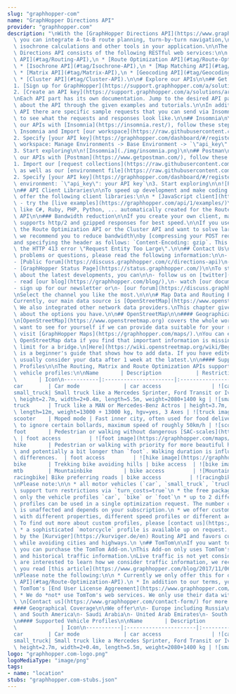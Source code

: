 ```yaml
---
slug: "graphhopper-com"
name: "GraphHopper Directions API"
provider: "graphhopper.com"
description: "\nWith the [GraphHopper Directions API](https://www.graphhopper.com/products/)\
  \ you can integrate A-to-B route planning, turn-by-turn navigation,\nroute optimization,\
  \ isochrone calculations and other tools in your application.\n\nThe GraphHopper\
  \ Directions API consists of the following RESTful web services:\n\n * [Routing\
  \ API](#tag/Routing-API),\n * [Route Optimization API](#tag/Route-Optimization-API),\n\
  \ * [Isochrone API](#tag/Isochrone-API),\n * [Map Matching API](#tag/Map-Matching-API),\n\
  \ * [Matrix API](#tag/Matrix-API),\n * [Geocoding API](#tag/Geocoding-API) and\n\
  \ * [Cluster API](#tag/Cluster-API).\n\n# Explore our APIs\n\n## Get started\n\n\
  1. [Sign up for GraphHopper](https://support.graphhopper.com/a/solutions/articles/44001976025)\n\
  2. [Create an API key](https://support.graphhopper.com/a/solutions/articles/44001976027)\n\
  \nEach API part has its own documentation. Jump to the desired API part and learn\
  \ about the API through the given examples and tutorials.\n\nIn addition, for each\
  \ API there are specific sample requests that you can send via Insomnia or Postman\
  \ to see what the requests and responses look like.\n\n## Insomnia\n\nTo explore\
  \ our APIs with [Insomnia](https://insomnia.rest/), follow these steps:\n\n1. Open\
  \ Insomnia and Import [our workspace](https://raw.githubusercontent.com/graphhopper/directions-api-doc/master/web/restclients/GraphHopper-Direction-API-Insomnia.json).\n\
  2. Specify [your API key](https://graphhopper.com/dashboard/#/register) in your\
  \ workspace: Manage Environments -> Base Environment -> `\"api_key\": your API key`\n\
  3. Start exploring\n\n![Insomnia](./img/insomnia.png)\n\n## Postman\n\nTo explore\
  \ our APIs with [Postman](https://www.getpostman.com/), follow these steps:\n\n\
  1. Import our [request collections](https://raw.githubusercontent.com/graphhopper/directions-api-doc/master/web/restclients/graphhopper_directions_api.postman_collection.json)\
  \ as well as our [environment file](https://raw.githubusercontent.com/graphhopper/directions-api-doc/master/web/restclients/graphhopper_directions_api.postman_environment.json).\n\
  2. Specify [your API key](https://graphhopper.com/dashboard/#/register) in your\
  \ environment: `\"api_key\": your API key`\n3. Start exploring\n\n![Postman](./img/postman.png)\n\
  \n## API Client Libraries\n\nTo speed up development and make coding easier, we\
  \ offer the following client libraries:\n\n * [JavaScript client](https://github.com/graphhopper/directions-api-js-client)\
  \ - try the [live examples](https://graphhopper.com/api/1/examples/)\n * [Others](https://github.com/graphhopper/directions-api-clients)\
  \ like C#, Ruby, PHP, Python, ... automatically created for the Route Optimization\
  \ API\n\n### Bandwidth reduction\n\nIf you create your own client, make sure it\
  \ supports http/2 and gzipped responses for best speed.\n\nIf you use the Matrix,\
  \ the Route Optimization API or the Cluster API and want to solve large problems,\
  \ we recommend you to reduce bandwidth\nby [compressing your POST request](https://gist.github.com/karussell/82851e303ea7b3459b2dea01f18949f4)\n\
  and specifying the header as follows: `Content-Encoding: gzip`. This will also avoid\
  \ the HTTP 413 error \"Request Entity Too Large\".\n\n## Contact Us\n\nIf you have\
  \ problems or questions, please read the following information:\n\n- [FAQ](https://graphhopper.com/api/1/docs/FAQ/)\n\
  - [Public forum](https://discuss.graphhopper.com/c/directions-api)\n- [Contact us](https://www.graphhopper.com/contact-form/)\n\
  - [GraphHopper Status Page](https://status.graphhopper.com/)\n\nTo stay informed\
  \ about the latest developments, you can\n\n- follow us on [twitter](https://twitter.com/graphhopper/),\n\
  - read [our blog](https://graphhopper.com/blog/),\n- watch [our documentation repository](https://github.com/graphhopper/directions-api-doc),\n\
  - sign up for our newsletter or\n- [our forum](https://discuss.graphhopper.com/c/directions-api).\n\
  \nSelect the channel you like the most.\n\n\n# Map Data and Routing Profiles\n\n\
  Currently, our main data source is [OpenStreetMap](https://www.openstreetmap.org).\
  \ We also integrated other network data providers.\nThis chapter gives an overview\
  \ about the options you have.\n\n## OpenStreetMap\n\n#### Geographical Coverage\n\
  \n[OpenStreetMap](https://www.openstreetmap.org) covers the whole world. If you\
  \ want to see for yourself if we can provide data suitable for your region,\nplease\
  \ visit [GraphHopper Maps](https://graphhopper.com/maps/).\nYou can edit and modify\
  \ OpenStreetMap data if you find that important information is missing, e.g. a weight\
  \ limit for a bridge.\n[Here](https://wiki.openstreetmap.org/wiki/Beginners%27_guide)\
  \ is a beginner's guide that shows how to add data. If you have edited data, we\
  \ usually consider your data after 1 week at the latest.\n\n#### Supported Vehicle\
  \ Profiles\n\nThe Routing, Matrix and Route Optimization APIs support the following\
  \ vehicle profiles:\n\nName       | Description           | Restrictions       \
  \       | Icon\n-----------|:----------------------|:--------------------------|:---------------------------------------------------------\n\
  car        | Car mode              | car access                | ![car image](https://graphhopper.com/maps/img/car.png)\n\
  small_truck| Small truck like a Mercedes Sprinter, Ford Transit or Iveco Daily |\
  \ height=2.7m, width=2+0.4m, length=5.5m, weight=2080+1400 kg | ![small truck image](https://graphhopper.com/maps/img/small_truck.png)\n\
  truck      | Truck like a MAN or Mercedes-Benz Actros | height=3.7m, width=2.6+0.5m,\
  \ length=12m, weight=13000 + 13000 kg, hgv=yes, 3 Axes | ![truck image](https://graphhopper.com/maps/img/truck.png)\n\
  scooter    | Moped mode | Fast inner city, often used for food delivery, is able\
  \ to ignore certain bollards, maximum speed of roughly 50km/h | ![scooter image](https://graphhopper.com/maps/img/scooter.png)\n\
  foot       | Pedestrian or walking without dangerous [SAC-scales](https://wiki.openstreetmap.org/wiki/Key:sac_scale)\
  \ | foot access         | ![foot image](https://graphhopper.com/maps/img/foot.png)\n\
  hike       | Pedestrian or walking with priority for more beautiful hiking tours\
  \ and potentially a bit longer than `foot`. Walking duration is influenced by elevation\
  \ differences.  | foot access         | ![hike image](https://graphhopper.com/maps/img/hike.png)\n\
  bike       | Trekking bike avoiding hills | bike access  | ![bike image](https://graphhopper.com/maps/img/bike.png)\n\
  mtb        | Mountainbike          | bike access         | ![Mountainbike image](https://graphhopper.com/maps/img/mtb.png)\n\
  racingbike| Bike preferring roads | bike access         | ![racingbike image](https://graphhopper.com/maps/img/racingbike.png)\n\
  \nPlease note:\n\n * all motor vehicles (`car`, `small_truck`, `truck` and `scooter`)\
  \ support turn restrictions via `turn_costs=true`\n * the free package supports\
  \ only the vehicle profiles `car`, `bike` or `foot`\n * up to 2 different vehicle\
  \ profiles can be used in a single optimization request. The number of vehicles\
  \ is unaffected and depends on your subscription.\n * we offer custom vehicle profiles\
  \ with different properties, different speed profiles or different access options.\
  \ To find out more about custom profiles, please [contact us](https://www.graphhopper.com/contact-form/).\n\
  \ * a sophisticated `motorcycle` profile is available up on request. It is powered\
  \ by the [Kurviger](https://kurviger.de/en) Routing API and favors curves and slopes\
  \ while avoiding cities and highways.\n \n## TomTom\n\nIf you want to include traffic,\
  \ you can purchase the TomTom Add-on.\nThis Add-on only uses TomTom's road network\
  \ and historical traffic information.\nLive traffic is not yet considered. If you\
  \ are interested to learn how we consider traffic information, we recommend that\
  \ you read [this article](https://www.graphhopper.com/blog/2017/11/06/time-dependent-optimization/).\n\
  \nPlease note the following:\n\n * Currently we only offer this for our [Route Optimization\
  \ API](#tag/Route-Optimization-API).\n * In addition to our terms, you need to accept\
  \ TomTom's [End User License Aggreement](https://www.graphhopper.com/tomtom-end-user-license-agreement/).\n\
  \ * We do *not* use TomTom's web services. We only use their data with our software.\n\
  \ \n[Contact us](https://www.graphhopper.com/contact-form/) for more details.\n\n\
  #### Geographical Coverage\n\nWe offer\n\n- Europe including Russia\n- North, Central\
  \ and South America\n- Saudi Arabia\n- United Arab Emirates\n- South Africa\n- Australia\n\
  \n#### Supported Vehicle Profiles\n\nName       | Description           | Restrictions\
  \              | Icon\n-----------|:----------------------|:--------------------------|:---------------------------------------------------------\n\
  car        | Car mode              | car access                | ![car image](https://graphhopper.com/maps/img/car.png)\n\
  small_truck| Small truck like a Mercedes Sprinter, Ford Transit or Iveco Daily |\
  \ height=2.7m, width=2+0.4m, length=5.5m, weight=2080+1400 kg | ![small truck image](https://graphhopper.com/maps/img/small_truck.png)\n"
logo: "graphhopper.com-logo.png"
logoMediaType: "image/png"
tags:
- name: "location"
stubs: "graphhopper.com-stubs.json"
---
```

